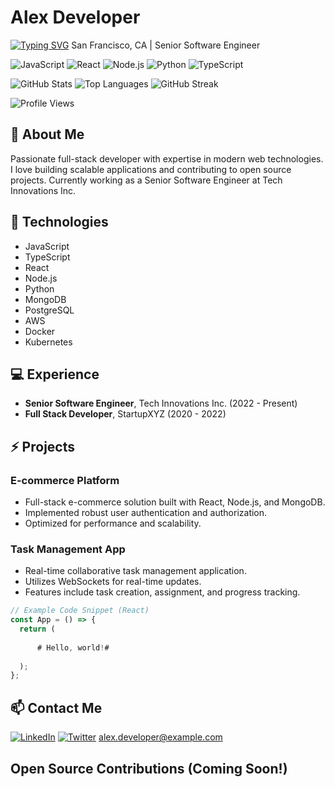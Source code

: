 # Alex Developer 
 [![Typing SVG](https://readme-typing-svg.herokuapp.com?font=Fira+Code&pause=1000&color=36BCF7&width=435&lines=Software+Developer;Full+Stack+Engineer;Always+learning+new+things)](https://git.io/typing-svg)
San Francisco, CA | Senior Software Engineer

![JavaScript](https://img.shields.io/badge/JavaScript-F7DF1E?style=for-the-badge&logo=javascript&logoColor=black)
![React](https://img.shields.io/badge/React-20232A?style=for-the-badge&logo=react&logoColor=61DAFB)
![Node.js](https://img.shields.io/badge/Node.js-43853D?style=for-the-badge&logo=node.js&logoColor=white)
![Python](https://img.shields.io/badge/Python-3776AB?style=for-the-badge&logo=python&logoColor=white)
![TypeScript](https://img.shields.io/badge/TypeScript-007ACC?style=for-the-badge&logo=typescript&logoColor=white)

![GitHub Stats](https://github-readme-stats.vercel.app/api?username=alexdev&show_icons=true&theme=tokyonight&hide_border=true&count_private=true)
![Top Languages](https://github-readme-stats.vercel.app/api/top-langs/?username=alexdev&layout=compact&theme=tokyonight&hide_border=true)
![GitHub Streak](https://github-readme-streak-stats.herokuapp.com/?user=alexdev&theme=tokyonight&hide_border=true)

![Profile Views](https://komarev.com/ghpvc/?username=alexdev&color=blueviolet&style=flat-square&label=Profile+Views)

## 👋 About Me

Passionate full-stack developer with expertise in modern web technologies.  I love building scalable applications and contributing to open source projects.  Currently working as a Senior Software Engineer at Tech Innovations Inc.

## 🚀 Technologies

- JavaScript
- TypeScript
- React
- Node.js
- Python
- MongoDB
- PostgreSQL
- AWS
- Docker
- Kubernetes

## 💻 Experience

- **Senior Software Engineer**, Tech Innovations Inc. (2022 - Present)
- **Full Stack Developer**, StartupXYZ (2020 - 2022)

## ⚡ Projects

### E-commerce Platform
- Full-stack e-commerce solution built with React, Node.js, and MongoDB.
- Implemented robust user authentication and authorization.
- Optimized for performance and scalability.

### Task Management App
- Real-time collaborative task management application.
- Utilizes WebSockets for real-time updates.
- Features include task creation, assignment, and progress tracking.

```javascript
// Example Code Snippet (React)
const App = () => {
  return (
    
      # Hello, world!# 
    
  );
};
```

## 📫 Contact Me

[![LinkedIn](https://img.shields.io/badge/LinkedIn-0077B5?style=for-the-badge&logo=linkedin&logoColor=white)](https://linkedin.com/in/username)
[![Twitter](https://img.shields.io/badge/Twitter-1DA1F2?style=for-the-badge&logo=twitter&logoColor=white)](https://twitter.com/username)
alex.developer@example.com

##  Open Source Contributions (Coming Soon!)